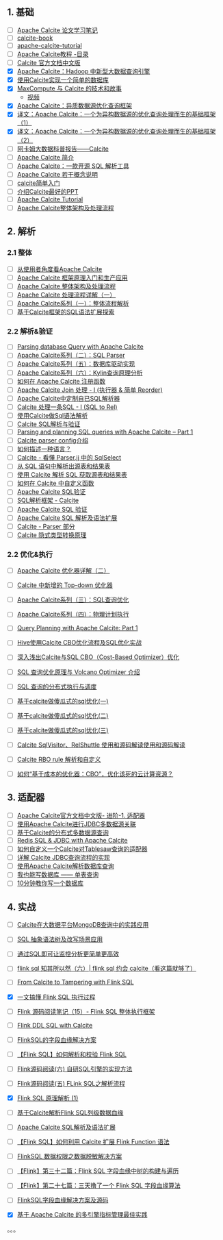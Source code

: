 ## 1. 基础

- [ ] [Apache Calcite 论文学习笔记](https://www.jianshu.com/p/4f4fea8abfab)
- [ ] [calcite-book](https://github.com/piaobeizu/calcite-book)
- [ ] [apache-calcite-tutorial](https://github.com/quxiucheng/apache-calcite-tutorial)
- [ ] [Apache Calcite教程 -目录](https://blog.csdn.net/QXC1281/article/details/89070285)
- [ ] [Calcite 官方文档中文版](https://strongduanmu.com/wiki/calcite/background.html#start)
- [x] [Apache Calcite：Hadoop 中新型大数据查询引擎](https://smartsi.blog.csdn.net/article/details/130038027)
- [x] [使用Calcite实现一个简单的数据库](https://mp.weixin.qq.com/s/xaCEkCi85FSrzcqwq3n3xA)
- [x] [MaxCompute 与 Calcite 的技术和故事](https://smartsi.blog.csdn.net/article/details/130072537)
  - [视频](https://www.bilibili.com/video/BV1U4411n7Yx/)
- [x] [Apache Calcite：异质数据源优化查询框架](https://xie.infoq.cn/article/f6f2fee3aa86cd3882cf5240a)
- [x] [译文：Apache Calcite：一个为异构数据源的优化查询处理而生的基础框架（1）](https://mp.weixin.qq.com/s/D7wpB9TBLwNBem0gIN4XgA)
- [x] [译文：Apache Calcite：一个为异构数据源的优化查询处理而生的基础框架（2）](https://mp.weixin.qq.com/s/P2vl5OzrBUgXhgYa4X3lPg)
- [ ] [阿卡姆大数据科普报告——Calcite](https://cloud.tencent.com/developer/article/1658886)
- [ ] [Apache Calcite 简介](https://zhuanlan.zhihu.com/p/65345536)
- [ ] [Apache Calcite：一款开源 SQL 解析工具](https://mp.weixin.qq.com/s/vUkdWc14R1EPaWk3jCbztw)
- [ ] [Apache Calcite 若干概念说明](https://zhuanlan.zhihu.com/p/65701467)
- [ ] [calcite简单入门](https://blog.gavinzh.com/2019/06/29/calcite-learn/)
- [ ] [介绍Calcite最好的PPT](https://mp.weixin.qq.com/s/QLI88ZRefuTNjkb_n6pGgA)
- [ ] [Apache Calcite Tutorial](https://codetinkering.com/apache-calcite-tutorial/)
- [ ] [Apache Calcite整体架构及处理流程](https://liebing.org.cn/apache-calcite-overview.html)

## 2. 解析

### 2.1 整体

- [ ] [从使用者角度看Apache Calcite](https://shenzhu.github.io/calcite-user-perspective/)
- [ ] [Apache Calcite 框架原理入门和生产应用](https://developer.baidu.com/article/detail.html?id=295433)
- [ ] [Apache Calcite 整体架构及处理流程](https://xie.infoq.cn/article/1df5a39bb071817e8b4cb4b29)
- [ ] [Apache Calcite 处理流程详解（一）](https://matt33.com/2019/03/07/apache-calcite-process-flow/)
- [ ] [Apache Calcite系列（一）：整体流程解析](https://zhuanlan.zhihu.com/p/614668529)
- [ ] [基于Calcite框架的SQL语法扩展探索](https://mp.weixin.qq.com/s/6TYGKvTn2c2hVpdkhUxcmQ)

### 2.2 解析&验证

- [ ] [Parsing database Query with Apache Calcite](https://blog.knoldus.com/parsing-database-query-with-apache-calcite/)
- [ ] [Apache Calcite系列（二）：SQL Parser](https://zhuanlan.zhihu.com/p/615666402)
- [ ] [Apache Calcite系列（五）：数据库驱动实现](https://zhuanlan.zhihu.com/p/623014972)
- [ ] [Apache Calcite系列（六）：Kylin查询原理分析](https://zhuanlan.zhihu.com/p/623062311)
- [ ] [如何在 Apache Calcite 注册函数](https://zhuanlan.zhihu.com/p/65472726)
- [ ] [Apache Calcite Join 处理 - I (执行器 & 简单 Reorder)](https://zhuanlan.zhihu.com/p/67725127)
- [ ] [Apache Calcite中定制自已SQL解析器](https://zhuanlan.zhihu.com/p/65345335)
- [ ] [Calcite 处理一条SQL - I (SQL to Rel)](https://zhuanlan.zhihu.com/p/58139279)
- [ ] [使用Calcite做Sql语法解析](https://blog.csdn.net/u013516966/article/details/104191190)
- [ ] [Calcite SQL解析与验证](https://www.datacl.top/2020/06/12/Calcite%20SQL%E8%A7%A3%E6%9E%90%E4%B8%8E%E9%AA%8C%E8%AF%81/)
- [ ] [Parsing and planning SQL queries with Apache Calcite – Part 1](https://blog.mireo.com/from-a-string-to-the-thing-parsing-and-planning-sql-queries-with-apache-calcite-part-1)
- [ ] [Calcite parser config介绍](https://cloud.tencent.com/developer/article/2169871)
- [ ] [如何描述一种语言？](https://mp.weixin.qq.com/s/dvv7BQeYzdTBNbcwqO-mNQ)
- [ ] [Calcite - 看懂 Parser.jj 中的 SqlSelect](https://cloud.tencent.com/developer/article/1824956?from=15425&areaSource=102001.15&traceId=hrNh6EuA08BhQIhd6IqzK)
- [ ] [从 SQL 语句中解析出源表和结果表](https://blog.jrwang.me/2018/parse-table-in-sql/)
- [ ] [使用 Calcite 解析 SQL 获取源表和结果表](https://www.toutiao.com/article/7137180267675943435)
- [ ] [如何在 Calcite 中自定义函数](https://www.toutiao.com/article/6920103216134849035)
- [ ] [Apache Calcite SQL验证](https://mp.weixin.qq.com/s/LmJljZAByWb8ccmcIgybFg)
- [ ] [SQL解析框架 - Calcite](https://www.liaojiayi.com/calcite/)
- [ ] [Apache Calcite SQL 验证](https://xie.infoq.cn/article/ccfaf91cf0708e600846e70bc)
- [ ] [Apache Calcite SQL 解析及语法扩展](https://xie.infoq.cn/article/7601e809de20aea301611194b)
- [ ] [Calcite - Parser 部分](https://aaaaaaron.github.io/2020/02/08/Calcite%20-%20Parser%20%E9%83%A8%E5%88%86/)
- [ ] [Calcite 隐式类型转换原理](https://zhuanlan.zhihu.com/p/611681485)

### 2.2 优化&执行

- [ ] [Apache Calcite 优化器详解（二）](https://matt33.com/2019/03/17/apache-calcite-planner/)
- [ ] [Calcite 中新增的 Top-down 优化器](https://ericfu.me/calcite-top-down-planner/)
- [ ] [Apache Calcite系列（三）：SQL查询优化](https://zhuanlan.zhihu.com/p/618995585)
- [ ] [Apache Calcite系列（四）：物理计划执行](https://zhuanlan.zhihu.com/p/619729392)
- [ ] [Query Planning with Apache Calcite: Part 1](https://medium.com/@mpathirage/query-planning-with-apache-calcite-part-1-fe957b011c36)
- [ ] [Hive使用Calcite CBO优化流程及SQL优化实战](https://zhuanlan.zhihu.com/p/258081600)
- [ ] [深入浅出Calcite与SQL CBO（Cost-Based Optimizer）优化](https://zhuanlan.zhihu.com/p/248796415)
- [ ] [SQL 查询优化原理与 Volcano Optimizer 介绍](https://zhuanlan.zhihu.com/p/48735419)
- [ ] [SQL 查询的分布式执行与调度](https://zhuanlan.zhihu.com/p/100949808)
- [ ] [基于calcite做傻瓜式的sql优化(一)](https://www.cnblogs.com/niutao/p/13982876.html)
- [ ] [基于calcite做傻瓜式的sql优化(二)](https://www.cnblogs.com/niutao/p/14024383.html)
- [ ] [基于calcite做傻瓜式的sql优化(三)](https://www.cnblogs.com/niutao/p/14027732.html)
- [ ] [Calcite SqlVisitor、RelShuttle 使用和源码解读使用和源码解读](https://guosmilesmile.github.io/2020/09/26/Calcite-SqlVisitor-RelShuttle-%E4%BD%BF%E7%94%A8%E5%92%8C%E6%BA%90%E7%A0%81%E8%A7%A3%E8%AF%BB/)
- [ ] [Calcite RBO rule 解析和自定义](https://guosmilesmile.github.io/2020/08/11/Calcite-RBO-rule-%E8%A7%A3%E6%9E%90%E5%92%8C%E8%87%AA%E5%AE%9A%E4%B9%89/)
- [ ] [如何“基于成本的优化器：CBO”，优化该死的云计算资源？](https://www.toutiao.com/article/7201508678552486452)


## 3. 适配器

- [ ] [Apache Calcite官方文档中文版- 进阶-1. 适配器](https://blog.51cto.com/u_1196740/2160570)
- [ ] [使用Apache Calcite进行JDBC多数据源关联](https://zhuanlan.zhihu.com/p/143935885)
- [ ] [基于Calcite的分布式多数据源查询](https://mp.weixin.qq.com/s/9toCkpAtVxYHP4ocG_oukA)
- [ ] [Redis SQL & JDBC with Apache Calcite](https://www.youtube.com/watch?v=RYybkMTGzcE)
- [ ] [如何自定义一个Calcite对Tablesaw查询的适配器](https://www.cnblogs.com/ginponson/p/14120531.html)
- [ ] [详解 Calcite JDBC查询流程的实现](https://www.toutiao.com/article/6919657214928044547)
- [ ] [使用Apache Calcite解析数据库查询](https://www.toutiao.com/article/6932132927677415948)
- [ ] [我也能写数据库 —— 单表查询](https://mp.weixin.qq.com/s/7yAnEi5nhWFhsBCQ1bwDgA)
- [ ] [10分钟教你写一个数据库](https://mp.weixin.qq.com/s/Ppr_9DzbQAYe3cXu8K3vcQ)

## 4. 实战

- [ ] [Calcite在大数据平台MongoDB查询中的实践应用](https://www.toutiao.com/article/7136382849946812966)
- [ ] [SQL 抽象语法树及改写场景应用](https://xie.infoq.cn/article/01dab1c8d137221eb9c1e005d)
- [ ] [通过SQL即可让监控分析更简单更高效](https://www.toutiao.com/article/6725619503163507204)
- [ ] [flink sql 知其所以然（六）| flink sql 约会 calcite（看这篇就够了）](https://cloud.tencent.com/developer/article/1972170)
- [ ] [From Calcite to Tampering with Flink SQL](https://www.jianshu.com/p/2d4a2035ad1b)
- [x] [一文搞懂 Flink SQL 执行过程](https://xie.infoq.cn/article/0160a08e99087dc664ecbb7b5)
- [ ] [Flink 源码阅读笔记（15）- Flink SQL 整体执行框架](https://blog.jrwang.me/2019/flink-source-code-sql-overview/)
- [ ] [Flink DDL SQL with Calcite](https://miaowenting.site/2019/11/10/Flink-DDL-SQL-with-Calcite/)
- [ ] [FlinkSQL的字段血缘解决方案](https://zhuanlan.zhihu.com/p/628376451)
- [ ] [【Flink SQL】如何解析和校验 Flink SQL](https://www.jianshu.com/p/bb80451dd768)
- [ ] [Flink源码阅读(六) 自研SQL引擎的实现方法](https://juejin.cn/post/6936732677605163038)
- [ ] [Flink源码阅读(五) FLink SQL之解析流程](https://juejin.cn/post/6936374991114108965/)
- [x] [Flink SQL 原理解析 (1)](https://smartsi.blog.csdn.net/article/details/131219980)
- [ ] [基于Calcite解析Flink SQL列级数据血缘](https://www.jianshu.com/p/6a14c846e331)
- [ ] [Apache Calcite SQL解析及语法扩展](https://zhuanlan.zhihu.com/p/509681717)
- [ ] [【Flink SQL】如何利用 Calcite 扩展 Flink Function 语法](https://www.jianshu.com/p/efcb2586b5aa)
- [ ] [FlinkSQL 数据权限之数据脱敏解决方案](https://mp.weixin.qq.com/s/6y6UeYLLUDH8wCuJoFS33w)
- [ ] [【Flink】第三十二篇：Flink SQL 字段血缘中树的构建与遍历](https://mp.weixin.qq.com/s/y3RHZs3Fb-4a_uqgpb2HxQ)
- [ ] [【Flink】第二十七篇：三天撸了一个 Flink SQL 字段血缘算法](https://mp.weixin.qq.com/s/liTG35nbfIec-jrpp3Wh0A)
- [ ] [FlinkSQL字段血缘解决方案及源码](https://mp.weixin.qq.com/s/ub3_so6q-0N78Sri9CVUew)
- [x] [基于 Apache Calcite 的多引擎指标管理最佳实践](https://smartsi.blog.csdn.net/article/details/138056926)


。。。
